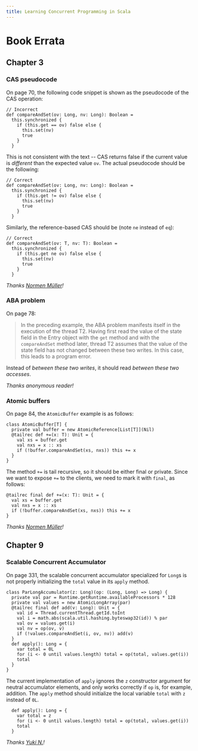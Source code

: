 ```yaml
---
title: Learning Concurrent Programming in Scala
---
```


# Book Errata

## Chapter 3

### CAS pseudocode

On page 70, the following code snippet is shown as the pseudocode of the CAS operation:

    // Incorrect
    def compareAndSet(ov: Long, nv: Long): Boolean =
      this.synchronized {
        if (this.get == ov) false else {
          this.set(nv)
          true
        } 
      }

This is not consistent with the text -- CAS returns false if the current value is
*different* than the expected value `ov`.
The actual pseudocode should be the following:

    // Correct
    def compareAndSet(ov: Long, nv: Long): Boolean =
      this.synchronized {
        if (this.get != ov) false else {
          this.set(nv)
          true
        } 
      }

Similarly, the reference-based CAS should be (note `ne` instead of `eq`):

    // Correct
    def compareAndSet(ov: T, nv: T): Boolean =
      this.synchronized {
        if (this.get ne ov) false else {
          this.set(nv)
          true
        } 
      }

*Thanks [Normen Müller](https://github.com/normenmueller)!*

### ABA problem

On page 78:

> In the preceding example, the ABA problem manifests itself in the
> execution of the thread T2. Having first read the value of the state
> field in the Entry object with the `get` method and with the `compareAndSet`
> method later, thread T2 assumes that the value of the state field
> has not changed between these two writes. In this case, this leads
> to a program error.

Instead of *between these two writes*,
it should read *between these two accesses*.

*Thanks anonymous reader!*


### Atomic buffers

On page 84, the `AtomicBuffer` example is as follows:

    class AtomicBuffer[T] {
      private val buffer = new AtomicReference[List[T]](Nil)
      @tailrec def +=(x: T): Unit = {
        val xs = buffer.get
        val nxs = x :: xs
        if (!buffer.compareAndSet(xs, nxs)) this += x
      }
    }

The method `+=` is tail recursive, so it should be either final or private.
Since we want to expose `+=` to the clients, we need to mark it with `final`, as follows:

    @tailrec final def +=(x: T): Unit = {
      val xs = buffer.get
      val nxs = x :: xs
      if (!buffer.compareAndSet(xs, nxs)) this += x
    }

*Thanks [Normen Müller](https://github.com/normenmueller)!*


## Chapter 9

### Scalable Concurrent Accumulator

On page 331, the scalable concurrent accumulator specialized for `Long`s is not
properly initializing the `total` value in its `apply` method.

    class ParLongAccumulator(z: Long)(op: (Long, Long) => Long) {
      private val par = Runtime.getRuntime.availableProcessors * 128
      private val values = new AtomicLongArray(par)
      @tailrec final def add(v: Long): Unit = {
        val id = Thread.currentThread.getId.toInt
        val i = math.abs(scala.util.hashing.byteswap32(id)) % par
        val ov = values.get(i)
        val nv = op(ov, v)
        if (!values.compareAndSet(i, ov, nv)) add(v)
      }
      def apply(): Long = {
        var total = 0L
        for (i <- 0 until values.length) total = op(total, values.get(i))
        total
      }
    }

The current implementation of `apply` ignores the `z` constructor argument for neutral accumulator elements,
and only works correctly if `op` is, for example, addition.
The `apply` method should initialize the local variable `total` with `z` instead of `0L`.

      def apply(): Long = {
        var total = z
        for (i <- 0 until values.length) total = op(total, values.get(i))
        total
      }

*Thanks [Yuki N.](https://github.com/fairjm)!*
